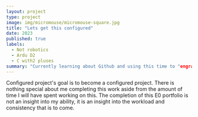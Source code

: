 ```yaml
---
layout: project
type: project
image: img/micromouse/micromouse-square.jpg
title: "Lets get this configured"
date: 2023
published: true
labels:
  - Not robotics
  - Ardu D2
  - C with2 pluses
summary: "Currently learning about Github and using this time to "engrave" my progress... or something like that. My intention is to look back in a couple months at this and realize how far I have come. "
---
```


Configured project's goal is to become a configured project. There is nothing special about me completing this work aside from the amount of time I will have spent working on this. The completion of this E0 portfolio is not an insight into my ability, it is an insight into the workload and consistency that is to come.

